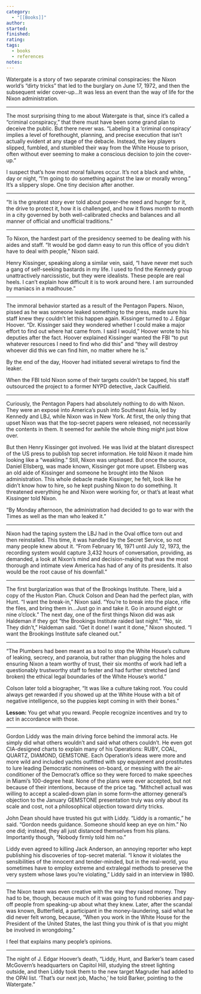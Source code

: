 ```yaml
---
category:
  - "[[Books]]"
author: 
started: 
finished: 
rating: 
tags:
  - books
  - references
notes:
---
```

Watergate is a story of two separate criminal conspiracies: the Nixon world’s “dirty tricks” that led to the burglary on June 17, 1972, and then the subsequent wider cover-up…It was less an event than the way of life for the Nixon administration.

---

The most surprising thing to me about Watergate is that, since it’s called a “criminal conspiracy,” that there must have been some grand plan to deceive the public. But there never was. “Labeling it a ‘criminal conspiracy’ implies a level of forethought, planning, and precise execution that isn’t actually evident at any stage of the debacle. Instead, the key players slipped, fumbled, and stumbled their way from the White House to prison, often without ever seeming to make a conscious decision to join the cover-up.”

I suspect that’s how most moral failures occur. It’s not a black and white, day or night, “I’m going to do something against the law or morally wrong.” It’s a slippery slope. One tiny decision after another.

---

“It is the greatest story ever told about power–the need and hunger for it, the drive to protect it, how it is challenged, and how it flows month to month in a city governed by both well-calibrated checks and balances and all manner of official and unofficial traditions.”

---

To Nixon, the hardest part of the presidency seemed to be dealing with his aides and staff. “It would be god damn easy to run this office of you didn’t have to deal with people,” Nixon said.

Henry Kissinger, speaking along a similar vein, said, “I have never met such a gang of self-seeking bastards in my life. I used to find the Kennedy group unattractively narcissistic, but they were idealists. These people are real heels. I can’t explain how difficult it is to work around here. I am surrounded by maniacs in a madhouse.”

---

The immoral behavior started as a result of the Pentagon Papers. Nixon, pissed as he was someone leaked something to the press, made sure his staff knew they couldn’t let this happen again. Kissinger turned to J. Edgar Hoover. “Dr. Kissinger said they wondered whether I could make a major effort to find out where hat came from. I said I would,” Hoover wrote to his deputies after the fact. Hoover explained Kissinger wanted the FBI “to put whatever resources I need to find who did this” and “they will destroy whoever did this we can find him, no matter where he is.”

By the end of the day, Hoover had initiated several wiretaps to find the leaker.

When the FBI told Nixon some of their targets couldn’t be tapped, his staff outsourced the project to a former NYPD detective, Jack Caulfield.

---

Curiously, the Pentagon Papers had absolutely nothing to do with Nixon. They were an exposé into America’s push into Southeast Asia, led by Kennedy and LBJ, while Nixon was in New York. At first, the only thing that upset Nixon was that the top-secret papers were released, not necessarily the contents in them. It seemed for awhile the whole thing might just blow over.

But then Henry Kissinger got involved. He was livid at the blatant disrespect of the US press to publish top secret information. He told Nixon it made him looking like a “weakling.” Still, Nixon was unphased. But once the source, Daniel Ellsberg, was made known, Kissinger got more upset. Ellsberg was an old aide of Kissinger and someone he brought into the Nixon administration. This whole debacle made Kissinger, he felt, look like he didn’t know how to hire, so he kept pushing Nixon to do something. It threatened everything he and Nixon were working for, or that’s at least what Kissinger told Nixon.

“By Monday afternoon, the administration had decided to go to war with the Times as well as the man who leaked it.”

---

Nixon had the taping system the LBJ had in the Oval office torn out and then reinstalled. This time, it was handled by the Secret Service, so not many people knew about it. “From February 16, 1971 until July 12, 1973, the recording system would capture 3,432 hours of conversation, providing, as demanded, a look at Nixon’s mind and decision-making that was the most thorough and intimate view America has had of any of its presidents. It also would be the root cause of his downfall.”

---

The first burglarization was that of the Brookings Institute. There, laid a copy of the Huston Plan. Chuck Colson and Dean had the perfect plan, with Hunt. “I want the break-in,” Nixon said. “You’re to break into the place, rifle the files, and bring them in…Just go in and take it. Go in around eight or nine o’clock.” The next day, one of the first things Nixon did was ask Haldeman if they got “the Brookings Institute raided last night.” “No, sir. They didn’t,” Haldeman said. “Get it done! I want it done,” Nixon shouted. “I want the Brookings Institute safe cleaned out.”

---

“The Plumbers had been meant as a tool to stop the White House’s culture of leaking, secrecy, and paranoia, but rather than plugging the holes and ensuring Nixon a team worthy of trust, their six months of work had left a questionably trustworthy staff to fester and had further stretched (and broken) the ethical legal boundaries of the White House’s world.”

Colson later told a biographer, “It was like a culture taking root. You could always get rewarded if you showed up at the White House with a bit of negative intelligence, so the puppies kept coming in with their bones.”

**Lesson:** You get what you reward. People recognize incentives and try to act in accordance with those.

---

Gordon Liddy was the main driving force behind the immoral acts. He simply did what others wouldn’t and said what others couldn’t. He even got CIA-designed charts to explain many of his Operations: RUBY, COAL, QUARTZ, DIAMOND, GEMSTONE. Each Operation’s ideas were more and more wild and included yachts outfitted with spy equipment and prostitutes to lure leading Democratic nominees on-board, or messing with the air-conditioner of the Democrat’s office so they were forced to make speeches in Miami’s 100-degree heat. None of the plans were ever accepted, but not because of their intentions, because of the price tag. “Mithchell actuall was willing to accept a scaled-down plan in some form–the attorney general’s objection to the January GEMSTONE presentation truly was only about its scale and cost, not a philosophical objection toward dirty tricks.

John Dean should have trusted his gut with Liddy. “Liddy is a romantic,” he said. “Gordon needs guidance. Someone should keep an eye on him.” No one did; instead, they all just distanced themselves from his plans. Importantly though, “Nobody firmly told him no.”

Liddy even agreed to killing Jack Anderson, an annoying reporter who kept publishing his discoveries of top-secret material. “I know it violates the sensibilities of the innocent and tender-minded, but in the real-world, you sometimes have to employ extreme and extralegal methods to preserve the very system whose laws you’re violating,” Liddy said in an interview in 1980.

---

The Nixon team was even creative with the way they raised money. They had to be, though, because much of it was going to fund robberies and pay-off people from speaking-up about what they knew. Later, after the scandal was known, Butterfield, a participant in the money-laundering, said what he did never felt wrong, because, “When you work in the White House for the President of the United States, the last thing you think of is that you might be involved in wrongdoing.”

I feel that explains many people’s opinions.

---

The night of J. Edgar Hoover’s death, “Liddy, Hunt, and Barker’s team cased McGovern’s headquarters on Capitol Hill, studying the street lighting outside, and then Liddy took them to the new target Magruder had added to the OPAl list. ‘That’s our next job, Macho,’ he told Barker, pointing to the Watergate.”